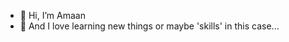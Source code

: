 - 👋 Hi, I’m Amaan
- 👀 And I love learning new things or maybe 'skills' in this case...


<!---
AmaanAhmed18/AmaanAhmed18 is a ✨ special ✨ repository because its `README.md` (this file) appears on your GitHub profile.
You can click the Preview link to take a look at your changes.
--->
